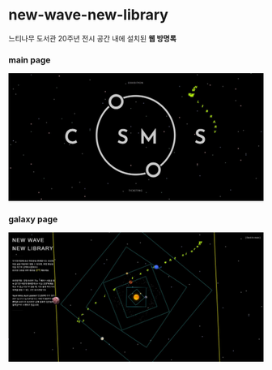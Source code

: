 # new-wave-new-library

 느티나무 도서관 20주년 전시 공간 내에 설치된 **웹 방명록**

### main page 
![main page](https://raw.githubusercontent.com/yujin100b/new-wave-new-library/master/img/index.JPG)

### galaxy page
![galaxy page](https://raw.githubusercontent.com/yujin100b/new-wave-new-library/master/img/galaxy.JPG)
